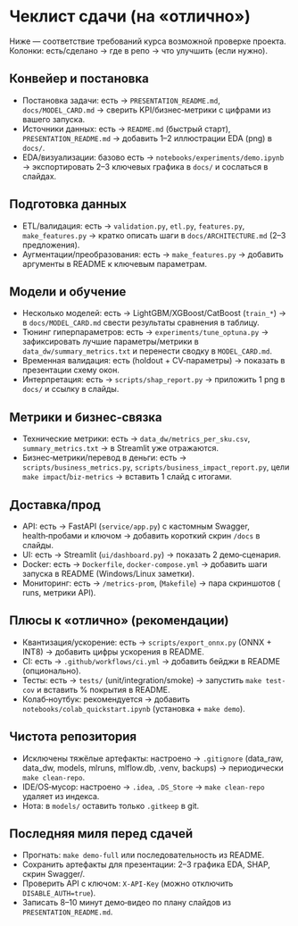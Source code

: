 # Чеклист сдачи (на «отлично»)

Ниже — соответствие требований курса возможной проверке проекта. Колонки: есть/сделано → где в репо → что улучшить (если нужно).

## Конвейер и постановка
- Постановка задачи: есть → `PRESENTATION_README.md`, `docs/MODEL_CARD.md` → сверить KPI/бизнес‑метрики с цифрами из вашего запуска.
- Источники данных: есть → `README.md` (быстрый старт), `PRESENTATION_README.md` → добавить 1–2 иллюстрации EDA (png) в `docs/`.
- EDA/визуализации: базово есть → `notebooks/experiments/demo.ipynb` → экспортировать 2–3 ключевых графика в `docs/` и сослаться в слайдах.

## Подготовка данных
- ETL/валидация: есть → `validation.py`, `etl.py`, `features.py`, `make_features.py` → кратко описать шаги в `docs/ARCHITECTURE.md` (2–3 предложения).
- Аугментации/преобразования: есть → `make_features.py` → добавить аргументы в README к ключевым параметрам.

## Модели и обучение
- Несколько моделей: есть → LightGBM/XGBoost/CatBoost (`train_*`) → в `docs/MODEL_CARD.md` свести результаты сравнения в таблицу.
- Тюнинг гиперпараметров: есть → `experiments/tune_optuna.py` → зафиксировать лучшие параметры/метрики в `data_dw/summary_metrics.txt` и перенести сводку в `MODEL_CARD.md`.
- Временная валидация: есть (holdout + CV‑параметры) → показать в презентации схему окон.
- Интерпретация: есть → `scripts/shap_report.py` → приложить 1 png в `docs/` и ссылку в слайды.

## Метрики и бизнес‑связка
- Технические метрики: есть → `data_dw/metrics_per_sku.csv`, `summary_metrics.txt` → в Streamlit уже отражаются.
- Бизнес‑метрики/перевод в деньги: есть → `scripts/business_metrics.py`, `scripts/business_impact_report.py`, цели `make impact`/`biz-metrics` → вставить 1 слайд с итогами.

## Доставка/прод
- API: есть → FastAPI (`service/app.py`) с кастомным Swagger, health‑пробами и ключом → добавить короткий скрин `/docs` в слайды.
- UI: есть → Streamlit (`ui/dashboard.py`) → показать 2 демо‑сценария.
- Docker: есть → `Dockerfile`, `docker-compose.yml` → добавить шаги запуска в README (Windows/Linux заметки).
- Мониторинг: есть → `/metrics-prom`,  (`Makefile`) → пара скриншотов ( runs, метрики API).

## Плюсы к «отлично» (рекомендации)
- Квантизация/ускорение: есть → `scripts/export_onnx.py` (ONNX + INT8) → добавить цифры ускорения в README.
- CI: есть → `.github/workflows/ci.yml` → добавить бейджи в README (опционально).
- Тесты: есть → `tests/` (unit/integration/smoke) → запустить `make test-cov` и вставить % покрытия в README.
- Колаб‑ноутбук: рекомендуется → добавить `notebooks/colab_quickstart.ipynb` (установка + `make demo`).

## Чистота репозитория
- Исключены тяжёлые артефакты: настроено → `.gitignore` (data_raw, data_dw, models, mlruns, mlflow.db, .venv, backups) → периодически `make clean-repo`.
- IDE/OS‑мусор: настроено → `.idea`, `.DS_Store` → `make clean-repo` удаляет из индекса.
- Нота: в `models/` оставить только `.gitkeep` в git.

## Последняя миля перед сдачей
- Прогнать: `make demo-full` или последовательность из README.
- Сохранить артефакты для презентации: 2–3 графика EDA, SHAP, скрин Swagger/.
- Проверить API с ключом: `X-API-Key` (можно отключить `DISABLE_AUTH=true`).
- Записать 8–10 минут демо‑видео по плану слайдов из `PRESENTATION_README.md`.

